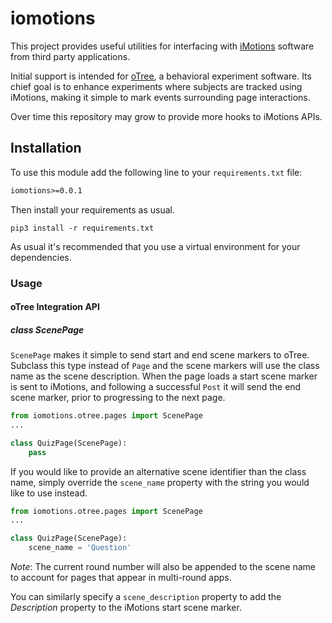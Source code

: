 # iomotions

This project provides useful utilities for interfacing with [iMotions](https://imotions.com/) software from third party
applications.

Initial support is intended for [oTree](http://otree.org/), a behavioral experiment software. Its chief goal is to 
enhance experiments where subjects are tracked using iMotions, making it simple to mark events surrounding page 
interactions.

Over time this repository may grow to provide more hooks to iMotions APIs.

## Installation
To use this module add the following line to your `requirements.txt` file:

```requirements.txt
iomotions>=0.0.1
```

Then install your requirements as usual.

```shell script
pip3 install -r requirements.txt
```

As usual it's recommended that you use a virtual environment for your dependencies.

### Usage

#### oTree Integration API

##### class ScenePage
`ScenePage` makes it simple to send start and end scene markers to oTree. Subclass this type instead of `Page` and the
scene markers will use the class name as the scene description. When the page loads a start scene marker is sent to 
iMotions, and following a successful `Post` it will send the end scene marker, prior to progressing to the next page.

```python
from iomotions.otree.pages import ScenePage
...

class QuizPage(ScenePage):
    pass
```

If you would like to provide an alternative scene identifier than the class name, simply override the `scene_name` 
property with the string you would like to use instead.

```python
from iomotions.otree.pages import ScenePage
...

class QuizPage(ScenePage):
    scene_name = 'Question'
```

_Note_: The current round number will also be appended to the 
scene name to account for pages that appear in multi-round apps.

You can similarly specify a `scene_description` property to add the _Description_ property to the iMotions start scene marker.
